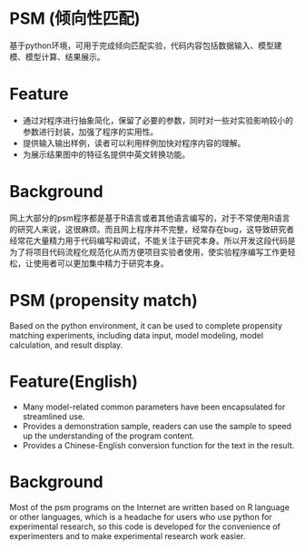 # PSM (倾向性匹配)
基于python环境，可用于完成倾向匹配实验，代码内容包括数据输入、模型建模、模型计算、结果展示。

Feature
=========================
- 通过对程序进行抽象简化，保留了必要的参数，同时对一些对实验影响较小的参数进行封装，加强了程序的实用性。
- 提供输入输出样例，读者可以利用样例加快对程序内容的理解。
- 为展示结果图中的特征名提供中英文转换功能。

Background
=========================
网上大部分的psm程序都是基于R语言或者其他语言编写的，对于不常使用R语言的研究人来说，这很麻烦。而且网上程序并不完整，经常存在bug，这导致研究者经常花大量精力用于代码编写和调试，不能关注于研究本身。所以开发这段代码是为了将项目代码流程化规范化从而方便项目实验者使用，使实验程序编写工作更轻松，让使用者可以更加集中精力于研究本身。





# PSM (propensity match)
Based on the python environment, it can be used to complete propensity matching experiments, including data input, model modeling, model calculation, and result display.

Feature(English)
=========================
- Many model-related common parameters have been encapsulated for streamlined use.
- Provides a demonstration sample, readers can use the sample to speed up the understanding of the program content.
- Provides a Chinese-English conversion function for the text in the result.

Background
=========================
Most of the psm programs on the Internet are written based on R language or other languages, which is a headache for users who use python for experimental research, so this code is developed for the convenience of experimenters and to make experimental research work easier.
